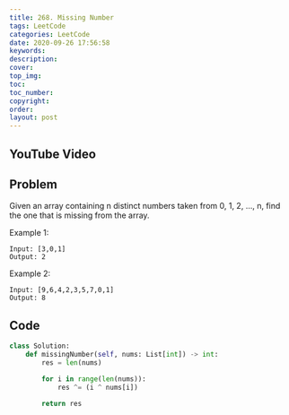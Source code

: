 ```yaml
---
title: 268. Missing Number
tags: LeetCode
categories: LeetCode
date: 2020-09-26 17:56:58
keywords:
description:
cover:
top_img:
toc:
toc_number:
copyright:
order:
layout: post
---
```


## YouTube Video

## Problem

Given an array containing n distinct numbers taken from 0, 1, 2, ..., n, find the one that is missing from the array.

Example 1:

```
Input: [3,0,1]
Output: 2
```

Example 2:

```
Input: [9,6,4,2,3,5,7,0,1]
Output: 8
```

## Code

```python
class Solution:
    def missingNumber(self, nums: List[int]) -> int:
        res = len(nums)

        for i in range(len(nums)):
            res ^= (i ^ nums[i])

        return res
```
